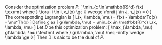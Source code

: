 Consider the optimization problem $P$:
\[ \min_{x \in \mathbb{R}^d} f(x) \textrm{ where } \forall i \in I, c_i(x) \ge 0 \wedge \forall j \in J, h_j(x) = 0 \]
The corresponding Lagrangian is
\[ L(x, \lambda, \mu) = f(x) - \lambda^Tc(x) - \mu^Th(x) \]
Define $g$ as
\[ g(\lambda, \mu) = \min_{x \in \mathbb{R}^d} L(x, \lambda, \mu) \]
Let $D$ be this optimization problem:
\[ \max_{\lambda, \mu} g(\lambda, \mu) \textrm{ where } g(\lambda, \mu) \neq -\infty \wedge \lambda \ge 0 \]
Then $D$ is said to be the dual of $P$.

